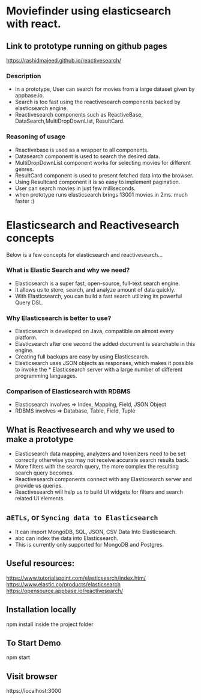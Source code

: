 # Moviefinder using elasticsearch with react.

## Link to prototype running on github pages
https://rashidmajeed.github.io/reactivesearch/  

### Description
* In a prototype, User can search for movies from a large dataset given by appbase.io. 
* Search is too fast using the reactivesearch components backed by elasticsearch engine. 
* Reactivesearch components such as ReactiveBase, DataSearch,MultiDropDownList,   ResultCard.

### Reasoning of usage
* Reactivebase is used as a wrapper to all components.
* Datasearch component is used to search the desired data.
* MultiDropDownList component works for selecting movies for different genres.
* ResultCard component is used to present fetched data into the browser.
* Using Resultcard component it is so easy to implement pagination.
* User can search movies in just few milliseconds. 
* when prototype runs elasticsearch brings 13001 movies in 2ms. much faster :)


# Elasticsearch and Reactivesearch concepts
Below is a few concepts for elasticsearch and reactivesearch…

### What is Elastic Search and why we need?
* Elasticsearch is a super fast, open-source, full-text search engine. 
* It allows us to store, search, and analyze amount of data quickly.
* With Elasticsearch, you can build a fast search utilizing its powerful Query DSL.  

### Why Elasticsearch is better to use?
* Elasticsearch is developed on Java, compatible on almost every platform.
* Elasticsearch after one second the added document is searchable in this engine.
* Creating full backups are easy by using Elasticsearch.
* Elasticsearch uses JSON objects as responses, which makes it possible to invoke the * Elasticsearch server with a large number of different programming languages.

### Comparison of Elasticsearch with RDBMS
* Elasticsearch involves => Index, Mapping, Field, JSON Object
* RDBMS involves => Database, Table, Field, Tuple

## What is Reactivesearch and why we used to make a prototype
* Elasticsearch data mapping, analyzers and tokenizers need to be set correctly otherwise you may not receive accurate search results back.
* More filters with the search query, the more complex the resulting search query becomes. 
* Reactivesearch components connect with any Elasticsearch server and provide us queries. 
* Reactivesearch will help us to build UI widgets for filters and search related UI elements.

## a`ETLs`, or `Syncing data to Elasticsearch` 
* It can import MongoDB, SQL, JSON, CSV Data Into Elasticsearch.
* abc can index the data into Elasticsearch.
* This is currently only supported for MongoDB and Postgres.

## Useful resources:
 https://www.tutorialspoint.com/elasticsearch/index.htm/
 https://www.elastic.co/products/elasticsearch
 https://opensource.appbase.io/reactivesearch/

## Installation locally
npm install inside the project folder

## To Start Demo
npm start
   
## Visit browser
https://localhost:3000